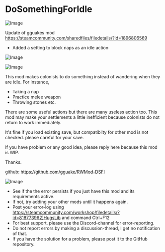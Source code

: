 # DoSomethingForIdle

![Image](https://i.imgur.com/buuPQel.png)

Update of gguakes mod
https://steamcommunity.com/sharedfiles/filedetails/?id=1896806569

- Added a setting to block naps as an idle action

![Image](https://i.imgur.com/pufA0kM.png)

	
![Image](https://i.imgur.com/Z4GOv8H.png)

This mod makes colonists to do something instead of wandering when they are idle. For instance,
- Taking a nap
- Practice melee weapon
- Throwing stones
etc.

There are some useful actions but there are many useless action too.
This mod may make your settlements a little inefficient because colonists do not return to work immediately.

It's fine if you load existing save, but compatiblity for other mod is not checked.
please careful for your save.

If you have problem or any good idea, please reply here because this mod is WIP.

Thanks.


github: https://github.com/gguake/RWMod-DSFI
	
![Image](https://i.imgur.com/PwoNOj4.png)



-  See if the the error persists if you just have this mod and its requirements active.
-  If not, try adding your other mods until it happens again.
-  Post your error-log using https://steamcommunity.com/workshop/filedetails/?id=818773962]HugsLib and command Ctrl+F12
-  For best support, please use the Discord-channel for error-reporting.
-  Do not report errors by making a discussion-thread, I get no notification of that.
-  If you have the solution for a problem, please post it to the GitHub repository.


